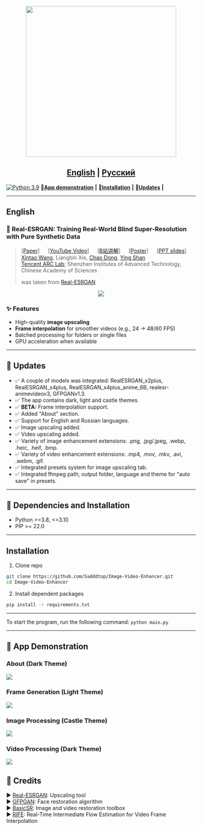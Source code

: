 <p align="center">
  <img src="assets/logo.png" height=400>
</p>

## <div align="center"><b><a href="README.md">English</a> | <a href="README_RU.md">Русский</a></b></div>

[![Python 3.9](https://img.shields.io/badge/python-3.9-blue.svg?logo=python&logoColor=white)](https://www.python.org/downloads/release/python-390/)
👀[**App demonstration**](#-app-demonstration) **|** 🔧[**Installation**](#-dependencies-and-installation) **|** 🚩[**Updates**](#-updates) **|** 

---

## English

### 📖 Real-ESRGAN: Training Real-World Blind Super-Resolution with Pure Synthetic Data

> [[Paper](https://arxiv.org/abs/2107.10833)] &emsp; [[YouTube Video](https://www.youtube.com/watch?v=fxHWoDSSvSc)] &emsp; [[B站讲解](https://www.bilibili.com/video/BV1H34y1m7sS/)] &emsp; [[Poster](https://xinntao.github.io/projects/RealESRGAN_src/RealESRGAN_poster.pdf)] &emsp; [[PPT slides](https://docs.google.com/presentation/d/1QtW6Iy8rm8rGLsJ0Ldti6kP-7Qyzy6XL/edit?usp=sharing&ouid=109799856763657548160&rtpof=true&sd=true)]<br>
> [Xintao Wang](https://xinntao.github.io/), Liangbin Xie, [Chao Dong](https://scholar.google.com.hk/citations?user=OSDCB0UAAAAJ), [Ying Shan](https://scholar.google.com/citations?user=4oXBp9UAAAAJ&hl=en) <br>
> [Tencent ARC Lab](https://arc.tencent.com/en/ai-demos/imgRestore); Shenzhen Institutes of Advanced Technology, Chinese Academy of Sciences
>
> was taken from [Real-ESRGAN](https://github.com/xinntao/Real-ESRGAN)

<p align="center">
  <img src="assets/teaser.jpg">
</p>

### ✨ Features
- High-quality **image upscaling**
- **Frame interpolation** for smoother videos (e.g., 24 → 48/60 FPS)
- Batched processing for folders or single files
- GPU acceleration when available

---

## 🚩 Updates

- ✅ A couple of models was integrated: RealESRGAN_x2plus, RealESRGAN_x4plus, RealESRGAN_x4plus_anime_6B, realesr-animevideov3, GFPGANv1.3.
- ✅ The app contains dark, light and castle themes.
- ✅ **BETA:** Frame interpolation support.
- ✅ Added "About" section.
- ✅ Support for English and Russian languages.
- ✅ Image upscaling added.
- ✅ Video upscaling added.
- ✅ Variety of image enhancement extensions: .png, .jpg/.jpeg, .webp, .heic, .heif, .bmp.
- ✅ Variety of video enhancement extensions: .mp4, .mov, .mkv, .avi, .webm, .gif.
- ✅ Integrated presets system for image upscaling tab.
- ✅ Integrated ffmpeg path, output folder, language and theme for "auto save" in presets.

---

## 🔧 Dependencies and Installation

- Python >=3.8, <=3.10
- PIP >= 22.0

---

## Installation

1. Clone repo
```bash
git clone https://github.com/Sadddtop/Image-Video-Enhancer.git
cd Image-Video-Enhancer
````

2. Install dependent packages

```bash
pip install -r requirements.txt
```

---

To start the program, run the following command: ```python main.py```

---

## 👀 App Demonstration

### About (Dark Theme)
<p>
  <img src="assets/screenshots/About (dark theme).png">
</p>

### Frame Generation (Light Theme)
<p>
  <img src="assets/screenshots/Frame generation (light theme).png">
</p>

### Image Processing (Castle Theme)
<p>
  <img src="assets/screenshots/Image processing (castle theme).png">
</p>

### Video Processing (Dark Theme)
<p>
  <img src="assets/screenshots/Video processing (dark theme).png">
</p>

## 📖 Credits

▶️ [Real-ESRGAN](https://github.com/xinntao/Real-ESRGAN): Upscaling tool <br>
▶️ [GFPGAN](https://github.com/TencentARC/GFPGAN): Face restoration algorithm <br>
▶️ [BasicSR](https://github.com/xinntao/BasicSR):  Image and video restoration toolbox <br>
▶️ [RIFE](https://github.com/hzwer/ECCV2022-RIFE): Real-Time Intermediate Flow Estimation for Video Frame Interpolation <br>


